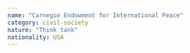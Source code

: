```yaml
---
name: "Carnegie Endowment for International Peace"
category: civil-society
nature: "Think tank"
nationality: USA
---
```

